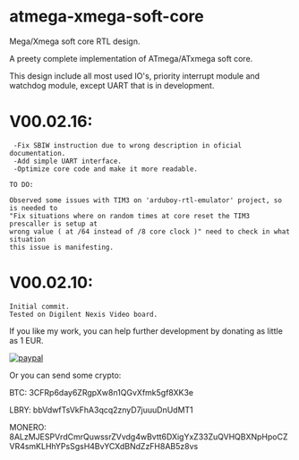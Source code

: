 # atmega-xmega-soft-core

 Mega/Xmega soft core RTL design.

 A preety complete implementation of ATmega/ATxmega soft core.

 This design include all most used IO's, priority interrupt module and watchdog module, except UART that is in development.

  # V00.02.16:

 ```
  -Fix SBIW instruction due to wrong description in oficial documentation.
  -Add simple UART interface.
  -Optimize core code and make it more readable.

 TO DO:
 
 Observed some issues with TIM3 on 'arduboy-rtl-emulator' project, so is needed to 
 "Fix situations where on random times at core reset the TIM3 prescaller is setup at 
 wrong value ( at /64 instead of /8 core clock )" need to check in what situation 
 this issue is manifesting.
 ```

 # V00.02.10:

 ```
 Initial commit.
 Tested on Digilent Nexis Video board.
 ```

  If you like my work, you can help further development by donating as little as 1 EUR.
  
 [![paypal](https://www.paypalobjects.com/en_US/i/btn/btn_donateCC_LG.gif)](https://www.paypal.com/cgi-bin/webscr?cmd=_s-xclick&hosted_button_id=CZM6JXDVMFXHS&source=url)

 Or you can send some crypto:

 BTC: 3CFRp6day6ZRgpXw8n1QGvXfmk5gf8XK3e

 LBRY: bbVdwfTsVkFhA3qcq2znyD7juuuDnUdMT1

 MONERO: 8ALzMJESPVrdCmrQuwssrZVvdg4wBvtt6DXigYxZ33ZuQVHQBXNpHpoCZVR4smKLHhYPsSgsH4BvYCXdBNdZzFH8AB5z8vs
